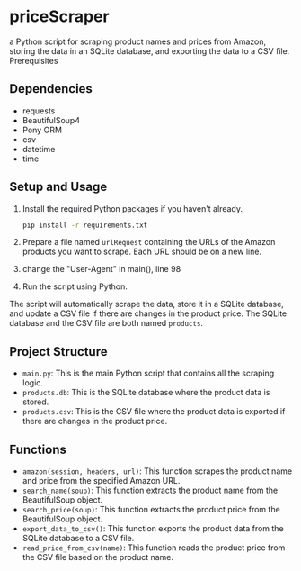 # priceScraper
a Python script for scraping product names and prices from Amazon, storing the data in an SQLite database, and exporting the data to a CSV file.
Prerequisites


## Dependencies

- requests
- BeautifulSoup4
- Pony ORM
- csv
- datetime
- time

## Setup and Usage

1. Install the required Python packages if you haven't already.

    ```bash
    pip install -r requirements.txt
    ```

2. Prepare a file named `urlRequest` containing the URLs of the Amazon products you want to scrape. Each URL should be on a new line.

3. change the "User-Agent" in main(), line 98

4.  Run the script using Python.


The script will automatically scrape the data, store it in a SQLite database, and update a CSV file if there are changes in the product price. The SQLite database and the CSV file are both named `products`.

## Project Structure

- `main.py`: This is the main Python script that contains all the scraping logic.
- `products.db`: This is the SQLite database where the product data is stored.
- `products.csv`: This is the CSV file where the product data is exported if there are changes in the product price.

## Functions

- `amazon(session, headers, url)`: This function scrapes the product name and price from the specified Amazon URL.
- `search_name(soup)`: This function extracts the product name from the BeautifulSoup object.
- `search_price(soup)`: This function extracts the product price from the BeautifulSoup object.
- `export_data_to_csv()`: This function exports the product data from the SQLite database to a CSV file.
- `read_price_from_csv(name)`: This function reads the product price from the CSV file based on the product name.


